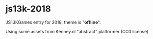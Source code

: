 # js13k-2018
JS13KGames entry for 2018, theme is "**offline**".

Using some assets from Kenney.nl "abstract" platformer (CC0 license)
